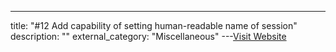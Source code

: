 ---
title: "#12 Add capability of setting human-readable name of session"
description: ""
external_category: "Miscellaneous"
---[Visit Website](https://github.com/WangYihang/Platypus/issues/12)

